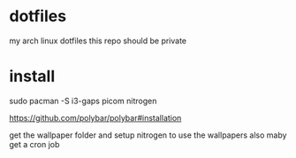 # dotfiles
my arch linux dotfiles
this repo should be private 

# install

sudo pacman -S i3-gaps picom nitrogen

https://github.com/polybar/polybar#installation

get the wallpaper folder and setup nitrogen to use the wallpapers also maby get a cron job

